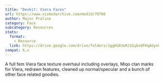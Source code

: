 ```yaml
---
title: "Devkit: Viera Faces"
url: https://www.xivmodarchive.com/modid/70766
author: Major Praline
category: Face
subcategory: Resources
stats:
  format:
    - Resource
  link: https://drive.google.com/drive/folders/1ggKGA3oRJ1GybvQFKqAGyvGhV5oQxN0E?usp=sharing
compat: 6.x
---
```

A full fem Viera face texture overhaul including overlays, Miqo clan marks for Viera, redrawn features, cleaned up normal/specular and a bunch of other face related goodies.